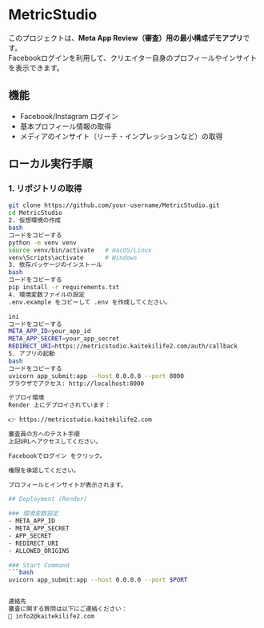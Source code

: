 # MetricStudio

このプロジェクトは、**Meta App Review（審査）用の最小構成デモアプリ**です。  
Facebookログインを利用して、クリエイター自身のプロフィールやインサイトを表示できます。

## 機能
- Facebook/Instagram ログイン
- 基本プロフィール情報の取得
- メディアのインサイト（リーチ・インプレッションなど）の取得

## ローカル実行手順

### 1. リポジトリの取得
```bash
git clone https://github.com/your-username/MetricStudio.git
cd MetricStudio
2. 仮想環境の作成
bash
コードをコピーする
python -m venv venv
source venv/bin/activate   # macOS/Linux
venv\Scripts\activate      # Windows
3. 依存パッケージのインストール
bash
コードをコピーする
pip install -r requirements.txt
4. 環境変数ファイルの設定
.env.example をコピーして .env を作成してください。

ini
コードをコピーする
META_APP_ID=your_app_id
META_APP_SECRET=your_app_secret
REDIRECT_URI=https://metricstudio.kaitekilife2.com/auth/callback
5. アプリの起動
bash
コードをコピーする
uvicorn app_submit:app --host 0.0.0.0 --port 8000
ブラウザでアクセス: http://localhost:8000

デプロイ環境
Render 上にデプロイされています：

👉 https://metricstudio.kaitekilife2.com

審査員の方へのテスト手順
上記URLへアクセスしてください。

Facebookでログイン をクリック。

権限を承認してください。

プロフィールとインサイトが表示されます。

## Deployment (Render)

### 環境変数設定
- META_APP_ID
- META_APP_SECRET
- APP_SECRET
- REDIRECT_URI
- ALLOWED_ORIGINS

### Start Command
```bash
uvicorn app_submit:app --host 0.0.0.0 --port $PORT


連絡先
審査に関する質問は以下にご連絡ください：
📧 info2@kaitekilife2.com

